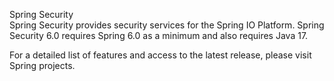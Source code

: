 Spring Security
<br>
Spring Security provides security services for the Spring IO Platform. Spring Security 6.0 requires Spring 6.0 as a minimum and also requires Java 17.

For a detailed list of features and access to the latest release, please visit Spring projects.
